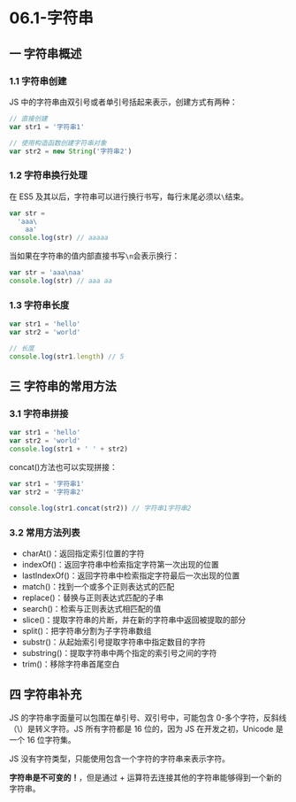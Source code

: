 # 06.1-字符串

## 一 字符串概述

### 1.1 字符串创建

JS 中的字符串由双引号或者单引号括起来表示，创建方式有两种：

```js
// 直接创建
var str1 = '字符串1'

// 使用构造函数创建字符串对象
var str2 = new String('字符串2')
```

### 1.2 字符串换行处理

在 ES5 及其以后，字符串可以进行换行书写，每行末尾必须以`\`结束。

```js
var str =
  'aaa\
    aa'
console.log(str) // aaaaa
```

当如果在字符串的值内部直接书写`\n`会表示换行：

```js
var str = 'aaa\naa'
console.log(str) // aaa aa
```

### 1.3 字符串长度

```js
var str1 = 'hello'
var str2 = 'world'

// 长度
console.log(str1.length) // 5
```

## 三 字符串的常用方法

### 3.1 字符串拼接

```js
var str1 = 'hello'
var str2 = 'world'
console.log(str1 + ' ' + str2)
```

concat()方法也可以实现拼接：

```js
var str1 = '字符串1'
var str2 = '字符串2'

console.log(str1.concat(str2)) // 字符串1字符串2
```

### 3.2 常用方法列表

- charAt()：返回指定索引位置的字符
- indexOf()：返回字符串中检索指定字符第一次出现的位置
- lastIndexOf()：返回字符串中检索指定字符最后一次出现的位置
- match()：找到一个或多个正则表达式的匹配
- replace()：替换与正则表达式匹配的子串
- search()：检索与正则表达式相匹配的值
- slice()：提取字符串的片断，并在新的字符串中返回被提取的部分
- split()：把字符串分割为子字符串数组
- substr()：从起始索引号提取字符串中指定数目的字符
- substring()：提取字符串中两个指定的索引号之间的字符
- trim()：移除字符串首尾空白

## 四 字符串补充

JS 的字符串字面量可以包围在单引号、双引号中，可能包含 0-多个字符，反斜线（\）是转义字符。JS 所有字符都是 16 位的，因为 JS 在开发之初，Unicode 是一个 16 位字符集。

JS 没有字符类型，只能使用包含一个字符的字符串来表示字符。

**字符串是不可变的！**，但是通过 + 运算符去连接其他的字符串能够得到一个新的字符串。
